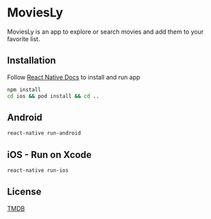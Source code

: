 # MoviesLy

MoviesLy is an app to explore or search movies and add them to your favorite list.

## Installation

Follow [React Native Docs](https://reactnative.dev/docs/getting-started) to install and run app
```bash
npm install
cd ios && pod install && cd ..
```
## Android 
```bash
react-native run-android
```

## iOS - Run on Xcode
```bash 
react-native run-ios
```

## License
[TMDB](https://www.themoviedb.org/documentation/api/terms-of-use)
